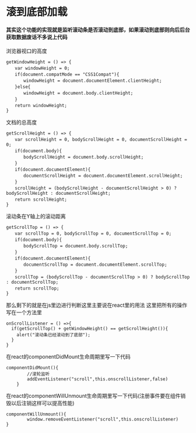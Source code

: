 # 滚到底部加载
#### 其实这个功能的实现就是监听滚动条是否滚动到底部，如果滚动到底部则向后后台获取数据废话不多说上代码

浏览器视口的高度
```
getWindowHeight = () => {
　　var windowHeight = 0;
　　if(document.compatMode == "CSS1Compat"){
　　　　windowHeight = document.documentElement.clientHeight;
　　}else{
　　　　windowHeight = document.body.clientHeight;
　　}
　　return windowHeight;
}
```

文档的总高度
```
getScrollHeight = () => {
　　var scrollHeight = 0, bodyScrollHeight = 0, documentScrollHeight = 0;
　　if(document.body){
　　　　bodyScrollHeight = document.body.scrollHeight;
　　}
　　if(document.documentElement){
　　　　documentScrollHeight = document.documentElement.scrollHeight;
　　}
　　scrollHeight = (bodyScrollHeight - documentScrollHeight > 0) ? bodyScrollHeight : documentScrollHeight;
　　return scrollHeight;
}
```

滚动条在Y轴上的滚动距离
```
getScrollTop = () => {
　　var scrollTop = 0, bodyScrollTop = 0, documentScrollTop = 0;
　　if(document.body){
　　　　bodyScrollTop = document.body.scrollTop;
　　}
　　if(document.documentElement){
　　　　documentScrollTop = document.documentElement.scrollTop;
　　}
　　scrollTop = (bodyScrollTop - documentScrollTop > 0) ? bodyScrollTop : documentScrollTop;
　　return scrollTop;
}
```
那么剩下的就是在js里边进行判断这里主要说在react里的用法
这里把所有的操作写在一个方法里
```
onScrollListener = () =>{
  if(getScrollTop() + getWindowHeight() == getScrollHeight()){
    alert("滚动条已经滚动到了底部");
  }
}
```

在react的componentDidMount生命周期里写一下代码
```
componentDidMount(){
		//滚轮监听
		addEventListener("scroll",this.onscrollListener,false)
	}
```
在react的componentWillUnmount生命周期里写一下代码(注册事件要在组件销毁以后注销这样可以提高性能)

```
componentWillUnmount(){
		window.removeEventListener("scroll",this.onscrollListener)
}
```
